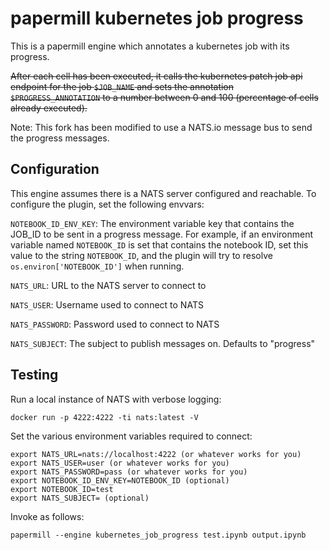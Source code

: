# papermill kubernetes job progress

This is a papermill engine which annotates a kubernetes job with its progress.

~~After each cell has been executed, it calls the kubernetes patch job api endpoint for the job `$JOB_NAME` and sets the 
annotation `$PROGRESS_ANNOTATION` to a number between 0 and 100 (percentage of cells already executed).~~

Note: This fork has been modified to use a NATS.io message bus to send the progress messages.

## Configuration

This engine assumes there is a NATS server configured and reachable. To configure the plugin, set the following 
envvars:

`NOTEBOOK_ID_ENV_KEY`: The environment variable key that contains the JOB_ID to be sent in a progress message. For example, 
if an environment variable named `NOTEBOOK_ID` is set that contains the notebook ID, set this value to the string 
`NOTEBOOK_ID`, and the plugin will try to resolve `os.environ['NOTEBOOK_ID']` when running.

`NATS_URL`: URL to the NATS server to connect to

`NATS_USER`: Username used to connect to NATS

`NATS_PASSWORD`: Password used to connect to NATS

`NATS_SUBJECT`: The subject to publish messages on. Defaults to "progress"


## Testing

Run a local instance of NATS with verbose logging:

```
docker run -p 4222:4222 -ti nats:latest -V
```

Set the various environment variables required to connect:

```
export NATS_URL=nats://localhost:4222 (or whatever works for you)
export NATS_USER=user (or whatever works for you)
export NATS_PASSWORD=pass (or whatever works for you)
export NOTEBOOK_ID_ENV_KEY=NOTEBOOK_ID (optional)
export NOTEBOOK_ID=test
export NATS_SUBJECT= (optional)
```

Invoke as follows:

```
papermill --engine kubernetes_job_progress test.ipynb output.ipynb
```

